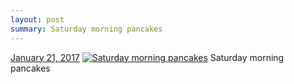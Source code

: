 ```yaml
---
layout: post
summary: Saturday morning pancakes
---
```


<p>
  <time><a href="/602">January 21, 2017</a></time>
  <a href="/602"><img src="{{ site.assets_url }}/602-640.jpg" srcset="{{ site.assets_url }}/602-320.jpg 320w, {{ site.assets_url }}/602-640.jpg 640w, {{ site.assets_url }}/602-960.jpg 960w, {{ site.assets_url }}/602-1280.jpg 1280w" sizes="(min-width: 700px) 50vw, calc(100vw - 2rem)" alt="Saturday morning pancakes" /></a>
  <span>Saturday morning pancakes</span>
</p>
